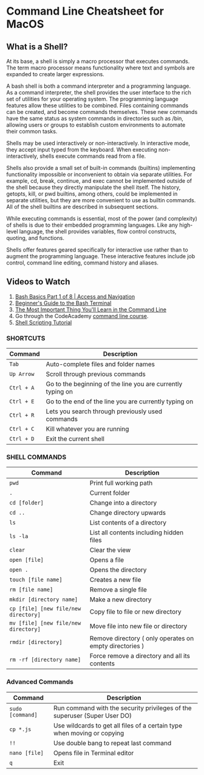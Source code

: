 # Command Line Cheatsheet for MacOS

## What is a Shell?

At its base, a shell is simply a macro processor that executes commands. The term macro processor means functionality where text and symbols are expanded to create larger expressions.

A bash shell is both a command interpreter and a programming language. As a command interpreter, the shell provides the user interface to the rich set of utilities for your operating system. The programming language features allow these utilities to be combined. Files containing commands can be created, and become commands themselves. These new commands have the same status as system commands in directories such as /bin, allowing users or groups to establish custom environments to automate their common tasks.

Shells may be used interactively or non-interactively. In interactive mode, they accept input typed from the keyboard. When executing non-interactively, shells execute commands read from a file.

Shells also provide a small set of built-in commands (builtins) implementing functionality impossible or inconvenient to obtain via separate utilities. For example, cd, break, continue, and exec cannot be implemented outside of the shell because they directly manipulate the shell itself. The history, getopts, kill, or pwd builtins, among others, could be implemented in separate utilities, but they are more convenient to use as builtin commands. All of the shell builtins are described in subsequent sections.

While executing commands is essential, most of the power (and complexity) of shells is due to their embedded programming languages. Like any high-level language, the shell provides variables, flow control constructs, quoting, and functions.

Shells offer features geared specifically for interactive use rather than to augment the programming language. These interactive features include job control, command line editing, command history and aliases.

## Videos to Watch

1. [Bash Basics Part 1 of 8 | Access and Navigation](https://youtu.be/eH8Z9zeywq0?t=885)
1. [Beginner's Guide to the Bash Terminal](https://www.youtube.com/watch?v=oxuRxtrO2Ag)
1. [The Most Important Thing You'll Learn in the Command Line](https://www.youtube.com/watch?v=q7-aEspwwEI)
1. Go through the CodeAcademy [command line course](https://www.codecademy.com/learn/learn-the-command-line).
1. [Shell Scripting Tutorial](https://www.youtube.com/watch?v=hwrnmQumtPw)


### SHORTCUTS

| Command | Description |
| ------------- | ------------- |
| `Tab` | Auto-complete files and folder names |
| `Up Arrow`| Scroll through previous commands |
| `Ctrl + A` | Go to the beginning of the line you are currently typing on |
| `Ctrl + E` | Go to the end of the line you are currently typing on |
| `Ctrl + R` | Lets you search through previously used commands |
| `Ctrl + C` | Kill whatever you are running |
| `Ctrl + D` | Exit the current shell |


### SHELL COMMANDS

| Command | Description |
| ------------- | ------------- |
| `pwd` | Print full working path |
| `.` | Current folder |
| `cd [folder]` | Change into a directory |
| `cd ..` | Change directory upwards |
| `ls` | List contents of a directory |
| `ls -la` | List all contents including hidden files |
| `clear` | Clear the view |
| `open [file]` | Opens a file |
| `open .` | Opens the directory |
| `touch [file name]`| Creates a new file |
| `rm [file name]`| Remove a single file |
| `mkdir [directory name]` | Make a new directory |
| `cp [file] [new file/new directory]` | Copy file to file or new directory |
| `mv [file] [new file/new directory]` | Move file into new file or directory |
| `rmdir [directory]` | Remove directory ( only operates on empty directories ) |
| `rm -rf [directory name]` | Force remove a directory and all its contents | 


### Advanced Commands
| Command | Description |
| ------------- | ------------- |
| `sudo [command]` | Run command with the security privileges of the superuser (Super User DO) |
| `cp *.js`| Use wildcards to get all files of a certain type when moving or copying|
| `!!` | Use double bang to repeat last command |
| `nano [file]` | Opens file in Terminal editor |
| `q` | Exit |

